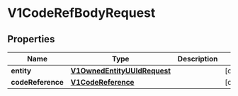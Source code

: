 
# V1CodeRefBodyRequest

## Properties
Name | Type | Description | Notes
------------ | ------------- | ------------- | -------------
**entity** | [**V1OwnedEntityUUIdRequest**](V1OwnedEntityUUIdRequest.md) |  |  [optional]
**codeReference** | [**V1CodeReference**](V1CodeReference.md) |  |  [optional]



